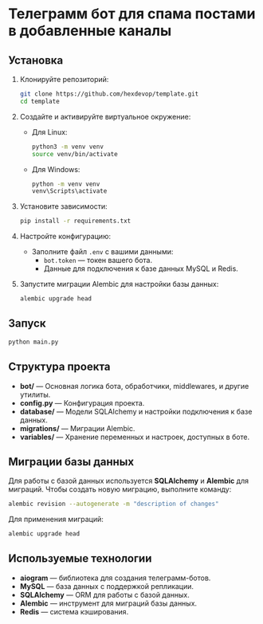 # Телеграмм бот для спама постами в добавленные каналы

## Установка

1. Клонируйте репозиторий:

   ```bash
   git clone https://github.com/hexdevop/template.git
   cd template
   ```

2. Создайте и активируйте виртуальное окружение:
   - Для Linux:
      ```bash
      python3 -m venv venv
      source venv/bin/activate
      ```
   - Для Windows:
     ```bash
     python -m venv venv
     venv\Scripts\activate
     ```

3. Установите зависимости:

   ```bash
   pip install -r requirements.txt
   ```

4. Настройте конфигурацию:
   - Заполните файл `.env` с вашими данными:
     - `bot.token` — токен вашего бота.
     - Данные для подключения к базе данных MySQL и Redis.

5. Запустите миграции Alembic для настройки базы данных:

   ```bash
   alembic upgrade head
   ```

## Запуск


```bash
python main.py
```

## Структура проекта

- **bot/** — Основная логика бота, обработчики, middlewares, и другие утилиты.
- **config.py** — Конфигурация проекта.
- **database/** — Модели SQLAlchemy и настройки подключения к базе данных.
- **migrations/** — Миграции Alembic.
- **variables/** — Хранение переменных и настроек, доступных в боте.

## Миграции базы данных

Для работы с базой данных используется **SQLAlchemy** и **Alembic** для миграций. Чтобы создать новую миграцию, выполните команду:

```bash
alembic revision --autogenerate -m "description of changes"
```

Для применения миграций:

```bash
alembic upgrade head
```

## Используемые технологии

- **aiogram** — библиотека для создания телеграмм-ботов.
- **MySQL** — база данных с поддержкой репликации.
- **SQLAlchemy** — ORM для работы с базой данных.
- **Alembic** — инструмент для миграций базы данных.
- **Redis** — система кэширования.

